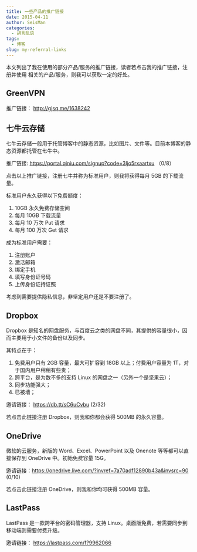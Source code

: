 ```yaml
---
title: 一些产品的推广链接
date: 2015-04-11
author: SeisMan
categories:
  - 胡言乱语
tags:
  - 博客
slug: my-referral-links
---
```


本文列出了我在使用的部分产品/服务的推广链接，读者若点击我的推广链接，注册并使用
相关的产品/服务，则我可以获取一定的好处。

<!--more-->

## GreenVPN

推广链接： <http://gjsq.me/1638242>

## 七牛云存储

七牛云存储一般用于托管博客中的静态资源，比如图片、文件等。目前本博客的静态资源都托管在七牛中。

推广链接: <https://portal.qiniu.com/signup?code=3ljo5rxaartxu> （0/8）

点击以上推广链接，注册七牛并称为标准用户，则我将获得每月 5GB 的下载流量。

标准用户永久获得以下免费额度：

1.  10GB 永久免费存储空间
2.  每月 10GB 下载流量
3.  每月 10 万次 Put 请求
4.  每月 100 万次 Get 请求

成为标准用户需要：

1.  注册账户
2.  激活邮箱
3.  绑定手机
4.  填写身份证号码
5.  上传身份证持证照

考虑到需要提供隐私信息，非坚定用户还是不要注册了。

## Dropbox

Dropbox 是知名的网盘服务，与百度云之类的网盘不同，其提供的容量很小，因而主要用于小文件的备份以及同步。

其特点在于：

1.  免费用户只有 2GB 容量，最大可扩容到 18GB 以上；付费用户容量为 1T，对于国内用户稍稍有些贵；
2.  跨平台，是为数不多的支持 Linux 的网盘之一（另外一个是坚果云）；
3.  同步功能强大；
4.  已被墙；

邀请链接： <https://db.tt/sC6uCvbu> (2/32)

若点击此链接注册 Dropbox，则我和你都会获得 500MB 的永久容量。

## OneDrive

微软的云服务，新版的 Word、Excel、PowerPoint 以及 Onenote 等等都可以直接保存到 OneDrive 中。初始免费容量 15G。

邀请链接：<https://onedrive.live.com/?invref=7a70adf12890b43a&invsrc=90> (0/10)

若点击此链接注册 OneDrive，则我和你均可获得 500MB 容量。

## LastPass

LastPass 是一款跨平台的密码管理器，支持 Linux。桌面版免费，若需要同步到移动端则需要付费升级。

邀请链接： <https://lastpass.com/f?9962066>
